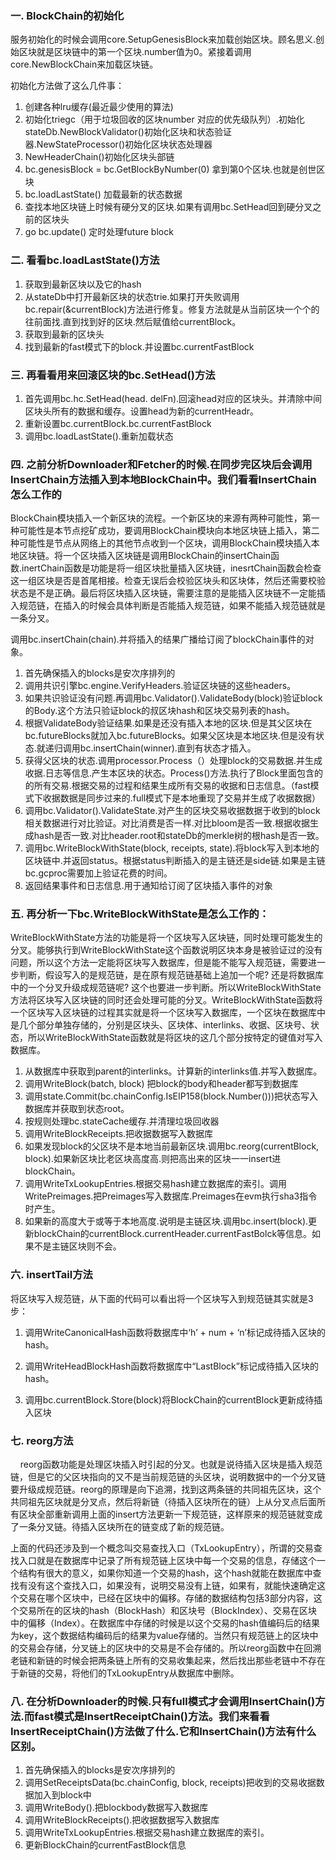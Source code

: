 ### 一. BlockChain的初始化
服务初始化的时候会调用core.SetupGenesisBlock来加载创始区块。顾名思义.创始区块就是区块链中的第一个区块.number值为0。紧接着调用core.NewBlockChain来加载区块链。

初始化方法做了这么几件事：
1. 创建各种lru缓存(最近最少使用的算法)
2. 初始化triegc（用于垃圾回收的区块number 对应的优先级队列）.初始化stateDb.NewBlockValidator()初始化区块和状态验证器.NewStateProcessor()初始化区块状态处理器
3. NewHeaderChain()初始化区块头部链
4. bc.genesisBlock = bc.GetBlockByNumber(0)  拿到第0个区块.也就是创世区块
5. bc.loadLastState() 加载最新的状态数据
6. 查找本地区块链上时候有硬分叉的区块.如果有调用bc.SetHead回到硬分叉之前的区块头
7. go bc.update() 定时处理future block

### 二. 看看bc.loadLastState()方法

1. 获取到最新区块以及它的hash
2. 从stateDb中打开最新区块的状态trie.如果打开失败调用bc.repair(&currentBlock)方法进行修复。修复方法就是从当前区块一个个的往前面找.直到找到好的区块.然后赋值给currentBlock。
3. 获取到最新的区块头
4. 找到最新的fast模式下的block.并设置bc.currentFastBlock

### 三. 再看看用来回滚区块的bc.SetHead()方法

1. 首先调用bc.hc.SetHead(head. delFn).回滚head对应的区块头。并清除中间区块头所有的数据和缓存。设置head为新的currentHeadr。
2. 重新设置bc.currentBlock.bc.currentFastBlock
3. 调用bc.loadLastState().重新加载状态

### 四. 之前分析Downloader和Fetcher的时候.在同步完区块后会调用InsertChain方法插入到本地BlockChain中。我们看看InsertChain怎么工作的

BlockChain模块插入一个新区块的流程。一个新区块的来源有两种可能性，第一种可能性是本节点挖矿成功，要调用BlockChain模块向本地区块链上插入，第二种可能性是节点从网络上的其他节点收到一个区块，调用BlockChain模块插入本地区块链。将一个区块插入区块链是调用BlockChain的insertChain函数.inertChain函数是功能是将一组区块批量插入区块链，inesrtChain函数会检查这一组区块是否是首尾相接。检查无误后会校验区块头和区块体，然后还需要校验状态是不是正确。最后将区块插入区块链，需要注意的是能插入区块链不一定能插入规范链，在插入的时候会具体判断是否能插入规范链，如果不能插入规范链就是一条分叉。

调用bc.insertChain(chain).并将插入的结果广播给订阅了blockChain事件的对象。
1. 首先确保插入的blocks是安次序排列的
2. 调用共识引擎bc.engine.VerifyHeaders.验证区块链的这些headers。
3. 如果共识验证没有问题.再调用bc.Validator().ValidateBody(block)验证block的Body.这个方法只验证block的叔区块hash和区块交易列表的hash。
4. 根据ValidateBody验证结果.如果是还没有插入本地的区块.但是其父区块在bc.futureBlocks就加入bc.futureBlocks。如果父区块是本地区块.但是没有状态.就递归调用bc.insertChain(winner).直到有状态才插入。
5. 获得父区块的状态.调用processor.Process（）处理block的交易数据.并生成收据.日志等信息.产生本区块的状态。Process()方法.执行了Block里面包含的的所有交易.根据交易的过程和结果生成所有交易的收据和日志信息。（fast模式下收据数据是同步过来的.full模式下是本地重现了交易并生成了收据数据）
6. 调用bc.Validator().ValidateState.对产生的区块交易收据数据于收到的block相关数据进行对比验证。对比消费是否一样.对比bloom是否一致.根据收据生成hash是否一致.对比header.root和stateDb的merkle树的根hash是否一致。
7. 调用bc.WriteBlockWithState(block, receipts, state).将block写入到本地的区块链中.并返回status。根据status判断插入的是主链还是side链.如果是主链bc.gcproc需要加上验证花费的时间。
8. 返回结果事件和日志信息.用于通知给订阅了区块插入事件的对象

### 五. 再分析一下bc.WriteBlockWithState是怎么工作的：

WriteBlockWithState方法的功能是将一个区块写入区块链，同时处理可能发生的分叉。能够执行到WriteBlockWithState这个函数说明区块本身是被验证过的没有问题，所以这个方法一定能将区块写入数据库，但是能不能写入规范链，需要进一步判断，假设写入的是规范链，是在原有规范链基础上追加一个呢? 还是将数据库中的一个分叉升级成规范链呢? 这个也要进一步判断。所以WriteBlockWithState方法将区块写入区块链的同时还会处理可能的分叉。WriteBlockWithState函数将一个区块写入区块链的过程其实就是将一个区块写入数据库，一个区块在数据库中是几个部分单独存储的，分别是区块头、区块体、interlinks、收据、区块号、状态，所以WriteBlockWithState函数就是将区块的这几个部分按特定的键值对写入数据库。

1. 从数据库中获取到parent的interlinks。计算新的interlinks值.并写入数据库。
2. 调用WriteBlock(batch, block) 把block的body和header都写到数据库
3. 调用state.Commit(bc.chainConfig.IsEIP158(block.Number()))把状态写入数据库并获取到状态root。
4. 按规则处理bc.stateCache缓存.并清理垃圾回收器
5. 调用WriteBlockReceipts.把收据数据写入数据库
6. 如果发现block的父区块不是本地当前最新区块.调用bc.reorg(currentBlock, block).如果新区块比老区块高度高.则把高出来的区块一一insert进blockChain。
7. 调用WriteTxLookupEntries.根据交易hash建立数据库的索引。调用WritePreimages.把Preimages写入数据库.Preimages在evm执行sha3指令时产生。
8. 如果新的高度大于或等于本地高度.说明是主链区块.调用bc.insert(block).更新blockChain的currentBlock.currentHeader.currentFastBolck等信息。如果不是主链区块则不会。

### 六. insertTail方法

将区块写入规范链，从下面的代码可以看出将一个区块写入到规范链其实就是3步：

1. 调用WriteCanonicalHash函数将数据库中‘h’ + num + ‘n’标记成待插入区块的hash。

2. 调用WriteHeadBlockHash函数将数据库中“LastBlock”标记成待插入区块的hash。

3. 调用bc.currentBlock.Store(block)将BlockChain的currentBlock更新成待插入区块

### 七. reorg方法
    reorg函数功能是处理区块插入时引起的分叉。也就是说待插入区块是插入规范链，但是它的父区块指向的又不是当前规范链的头区块，说明数据中的一个分叉链要升级成规范链。reorg的原理是向下追溯，找到这两条链的共同祖先区块，这个共同祖先区块就是分叉点，然后将新链（待插入区块所在的链）上从分叉点后面所有区块全部重新调用上面的insert方法更新一下规范链，这样原来的规范链就变成了一条分叉链。待插入区块所在的链变成了新的规范链。

上面的代码还涉及到一个概念叫交易查找入口（TxLookupEntry），所谓的交易查找入口就是在数据库中记录了所有规范链上区块中每一个交易的信息，存储这个一个结构有很大的意义，如果你知道一个交易的hash，这个hash就能在数据库中查找有没有这个查找入口，如果没有，说明交易没有上链，如果有，就能快速确定这个交易在哪个区块中，已经在区块中的偏移。存储的数据结构包括3部分内容，这个交易所在的区块的hash（BlockHash）和区块号（BlockIndex）、交易在区块中的偏移（Index）。在数据库中存储的时候是以这个交易的hash值编码后的结果为key，这个数据结构编码后的结果为value存储的。当然只有规范链上的区块中的交易会存储，分叉链上的区块中的交易是不会存储的。所以reorg函数中在回溯老链和新链的时候会把两条链上所有的交易收集起来，然后找出那些老链中不存在于新链的交易，将他们的TxLookupEntry从数据库中删除。

### 八. 在分析Downloader的时候.只有full模式才会调用InsertChain()方法.而fast模式是InsertReceiptChain()方法。我们来看看InsertReceiptChain()方法做了什么.它和InsertChain()方法有什么区别。

1. 首先确保插入的blocks是安次序排列的
2. 调用SetReceiptsData(bc.chainConfig, block, receipts)把收到的交易收据数据加入到block中
3. 调用WriteBody().把blockbody数据写入数据库
4. 调用WriteBlockReceipts().把收据数据写入数据库
5. 调用WriteTxLookupEntries.根据交易hash建立数据库的索引。
6. 更新BlockChain的currentFastBlock信息

